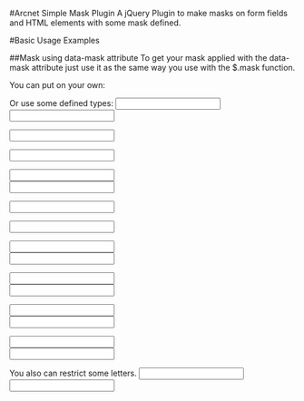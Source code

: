 #Arcnet Simple Mask Plugin
A jQuery Plugin to make masks on form fields and HTML elements with some mask defined.

#Basic Usage Examples
<script>
$(document).ready(function(){
  $('element').mask('11/11/1111'); //Date
  $('element').mask('00:00:00'); //Time
  $('element').mask('00/00/0000 00:00:00'); //Date_Time
  $('element').mask('00000-000'); //Cep
  $('element').mask('0000-0000'); //Phone
  $('element').mask('(00) 0000-0000'); //Phone_DDD
  $('element').mask('AAA 000-S0S');
  $('element').mask('000.000.000-00', {reverse: true}); //Cpf
  $('element').mask('000.000.000.000.000,00', {reverse: true}); //Money
  $('element').mask("#.##0,00", {reverse: true, maxlength: false}); //Money
  $('element').mask('##0,00%', {reverse: true}); //Percent
);
</script>

##Mask using data-mask attribute
To get your mask applied with the data-mask attribute just use it as the same way you use with the $.mask function. 

You can put on your own:
<script>
  <input type="text" data-inputmask="#####-###"/><br>
</script>

Or use some defined types:
<input type="text" name="field-name" data-inputmask="celular" /><br>
<input type="text" name="field-name" data-inputmask="cellphone" /><br>

<input type="text" data-inputmask="cnpj"/><br>

<input type="text" data-inputmask="cpf"/><br>

<input type="text" data-inputmask="telefone"/><br>
<input type="text" data-inputmask="phone"/><br>

<input type="text" data-inputmask="fax"/><br>

<input type="text" data-inputmask="ncm"/><br>

<input type="text" data-inputmask="dinheiro"/><br>
<input type="text" data-inputmask="money"/><br>

<input type="text" data-inputmask="numeros"/><br>
<input type="text" data-inputmask="numbers"/><br>

<input type="text" data-inputmask="letras"/><br>
<input type="text" data-inputmask="letters"/><br>

<input type="text" data-inputmask="alfanumerico"/><br>
<input type="text" data-inputmask="alphanumeric"/><br>

You also can restrict some letters.
<input type="text" data-inputmask-restrict="qwerty"/><br>
<input type="text" data-inputmask-restrict="asdfg"/><br>
